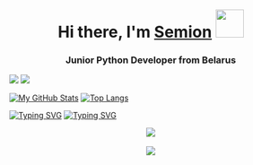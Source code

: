 <!-- <img src="/Users/mac/Downloads/Black Minimal Motivation Quote LinkedIn Banner.PNG" alt="альтернативный текст"> -->
<h1 align="center">Hi there, I'm <a href="https://www.linkedin.com/in/semion-shandruk/" target="_blank">Semion</a> 
<img src="https://github.com/blackcater/blackcater/raw/main/images/Hi.gif" width="50"/></h1>

<h3 align="center">Junior Python Developer from Belarus</h3>

![](https://img.shields.io/badge/author-Semion%20Shandruk-brightgreen) ![](https://img.shields.io/badge/language-Python-brightgreen)

[![My GitHub Stats](https://github-readme-stats.vercel.app/api/?username=Semion-Sh&count_private=true&theme=tokyonight&showicons=true)]()
[![Top Langs](https://github-readme-stats.vercel.app/api/top-langs/?username=Semion-Sh&layout=compact)](https://github.com/anuraghazra/github-readme-stats)


[![Typing SVG](https://readme-typing-svg.herokuapp.com?color=%2336BCF7&lines=W+A+R+M+L+Y)](https://git.io/typing-svg)
[![Typing SVG](https://readme-typing-svg.herokuapp.com?color=%2336BCF7&lines=B+E+S+T+--+R+E+G+A+R+D+S)](https://git.io/typing-svg)

<div align="center">
<img src="https://komarev.com/ghpvc/?username=Semion-Sh&&style=flat-square" align="center" />
</div>  
  

<br/>  

<div align="center"><img src="https://github-readme-stats.vercel.app/api?username=Semion-Sh&show_icons=true&count_private=true&hide_border=true" align="center" /></div>
<br />
